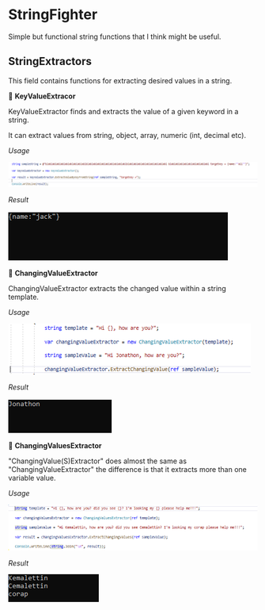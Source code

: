# StringFighter
Simple but functional string functions that I think might be useful.


## StringExtractors

This field contains functions for extracting desired values ​​in a string.
 
:rabbit2: **KeyValueExtracor**

KeyValueExtractor finds and extracts the value of a given keyword in a string.

It can extract values ​​from string, object, array, numeric (int, decimal etc).
      
*Usage*    


<img src="Assets/keyValueExtractor.PNG" alt="KeyValueExtractor" >

*Result*

<img src="Assets/keyvalueExtractorResult.PNG" alt="KeyValueExtractorResult" >



:rabbit2: **ChangingValueExtractor**


ChangingValueExtractor extracts the changed value within a string template.

*Usage*

<img src="Assets/ChangingValueExtractor.PNG" alt="ChangingValueExtractor" >

*Result*

<img src="Assets/ChangingValueExtractorResult.PNG" alt="ChangingValueExtractorResult">


:rabbit2: **ChangingValuesExtractor**


"ChangingValue(S)Extractor" does almost the same as "ChangingValueExtractor"
the difference is that it extracts more than one variable value.

*Usage*

<img src="Assets/changingValuesExtractor.PNG" alt="ChangingValueExtractor" >

*Result*

<img src="Assets/ChangingValuesExtractorResult.PNG" alt="ChangingValueExtractorResult">

